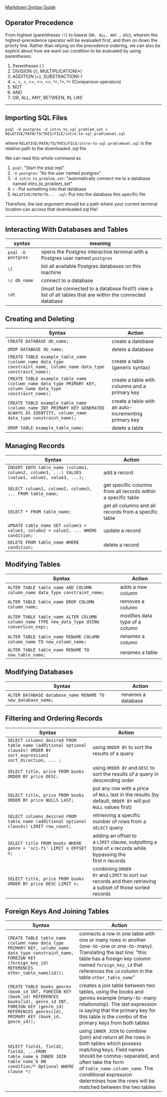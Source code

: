 
[Markdown Syntax Guide](https://www.markdownguide.org/basic-syntax/)



## **Operator Precedence**

From highest (parentheses `()`) to lowest (`OR, ALL, ANY` ... etc), wherein the highest-precedence operator will be evaluated first, and then on down the priorty line. Rather than relying on the precedence ordering, we can also be explicit about how we want our condition to be evaluated by using parentheses.

1. Parentheses ( )
2. DIVISION (/), MULTIPLICATION(*)
3. ADDITION (+), SUBSTRACTION(-)
4. =, >, <, >=, <=, <>, !=, !>, !< (Comparison operators)
5. NOT
6. AND
7. OR, ALL, ANY, BETWEEN, IN, LIKE  

---

## **Importing SQL Files**

    psql -U postgres -d intro_to_sql_problem_set < RELATIVE/PATH/TO/THIS/FILE/intro-to-sql-problemset.sql

where `RELATIVE/PATH/TO/THIS/FILE/intro-to-sql-problemset.sql` is the relative path to the downloaded .sql file  
  

We can read this whole command as
1. `psql`: "Start the psql repl"
2. `-U postgres`: "As the user named postgres"
3. `-d intro_to_problem_set`: "automatically connect me to a database named intro_to_problem_set"
4. `<` : Put something into that database
5. `RELATIVE/PATH/TO... .sql`: Put into the database this specific file

Therefore, the last argument should be a path where your current terminal location can access that downloaded sql file!

---

## **Interacting With Databases and Tables**

syntax | meaning
--- | ---
`psql -U postgres` | opens the Postgres interactive terminal with a Postgres user named `postgres`
`\l` | list all available Postgres databases on this machine
`\c db_name` | connect to a database
`\dt` | (must be connected to a database first!!) view a list of all tables that are within the connected database

## **Creating and Deleting**

Syntax | Action
---- | ----
`CREATE DATABASE db_name;` | create a datebase
`DROP DATABASE db_name;` | delete a database 
`CREATE TABLE example_table_name (column_name data_type constraint_name, column_name data_type constraint_name);` | create a table (generic syntax)
`CREATE TABLE example_table_name (column_name data_type PRIMARY KEY, column_name data_type constraint_name);` | create a table with columns and a primary key
`CREATE TABLE example_table_name (column_name INT PRIMARY KEY GENERATED ALWAYS AS IDENTITY, column_name data_type constraint_name);` | create a table with an auto-incrementing primary key   
`DROP TABLE example_table_name;` | delete a table

## **Managing Records**

Syntax | Action
---- | ----
`INSERT INTO table_name (column1, column2, column3, ...) VALUES (value1, value2, value3, ...);` | add a record
`SELECT column1, column2, column3, ... FROM table_name;` | get specific columns from all records within a specific table
`SELECT * FROM table_name;` | get all columns and all records from a specific table
`UPDATE table_name SET column1 = value1, column2 = value2, ... WHERE condition;` | update a record
`DELETE FROM table_name WHERE condition;` | delete a record

## **Modifying Tables**

Syntax | Action
---- | ----
`ALTER TABLE table_name ADD COLUMN column_name data_type constraint_name;` | adds a new column
`ALTER TABLE table_name DROP COLUMN column_name;` | removes a column
`ALTER TABLE table_name ALTER COLUMN column_name TYPE new_data_type USING conversion_expr;` | modifies data type of a column
`ALTER TABLE table_name RENAME COLUMN column_name TO new_column_name;` | renames a column
`ALTER TABLE table_name RENAME TO new_table_name;` | renames a table

## **Modifying Databases**

Syntax | Action
---- | ----
`ALTER DATABASE database_name RENAME TO new_database_name;` | renames a database

## **Filtering and Ordering Records**

Syntax | Action
---- | ----
`SELECT columns_desired FROM table_name (additional optional clauses) ORDER BY sort_expression1 sort_direction, ... ;` | using `ORDER BY` to sort the results of a query
`SELECT title, price FROM books ORDER BY price DESC;` | using `ORDER BY` and `DESC` to sort the results of a query in descending order
`SELECT title, price FROM books ORDER BY price NULLS LAST;` | put any row with a price of `NULL` last in the results (by default, `ORDER BY` will put `NULL` values first)
`SELECT columns_desired FROM table_name (additional optional clauses) LIMIT row_count;` | retrieiving a specific number of rows from a `SELECT` query
`SELECT title FROM books WHERE genre = 'sci-fi' LIMIT x OFFSET n;` | adding an offset to a `LIMIT` clause, outputting a total of x records while bypassing the first n records
`SELECT title, price FROM books ORDER BY price DESC LIMIT n;` | combining `ORDER BY` and `LIMIT` to sort our records and then retrieving a subset of those sorted records

## **Foreign Keys And Joining Tables**

Syntax | Action
---- | ----
`CREATE TABLE table_name (column_name data_type PRIMARY KEY, column_name data_type constraint_name, FOREIGN KEY (foreign_key_id) REFERENCES other_table_name(id));` | connects a row in one table with one or many rows in another (one-to-one or one-to-many). Translating the last line: "this table has a foreign key column named `foreign_key_id` that references the `id` column in the table `other_table_name`"
`CREATE TABLE books_genres (book_id INT, FOREIGN KEY (book_id) REFERENCES books(id), genre_id INT, FOREIGN KEY (genre_id) REFERENCES genres(id), PRIMARY KEY (book_id, genre_id));` | creates a join table between two tables, using the books and genres example (many-to-many relationship). The last expression is saying that the primary key for this table is the combo of the primary keys from both tables
`SELECT field1, field2, field3, ...FROM table_name_a INNER JOIN table_name_b ON condition/* Optional WHERE clause */` |  using `INNER JOIN` to combine (join) and return all the rows in both tables which possess matching keys. Field names should be comma-separated, and often take the form of `table_name.column_name`. The conditional expression determines how the rows will be matched between the two tables